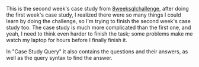 This is the second week's case study from [8weeksqlchallenge](https://8weeksqlchallenge.com/case-study-2/), after doing the first week's case study, I realized there were so many things I could learn by doing the challenge, so I'm trying to finish the second week's case study too. The case study is much more complicated than the first one, and yeah, I need to think even harder to finish the task; some problems make me watch my laptop for hours before I finally finish it.

In "Case Study Query" it also contains the questions and their answers, as well as the query syntax to find the answer.
